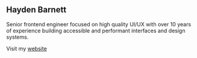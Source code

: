 ## Hayden Barnett

Senior frontend engineer focused on high quality UI/UX with over 10 years of experience building accessible and performant interfaces and design systems.

Visit my [website](https://www.haydenbarnett.com/)
